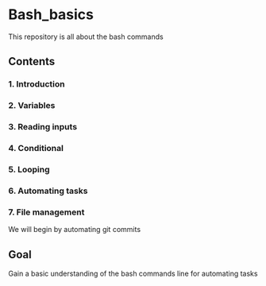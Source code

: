 # Bash_basics
This repository is all about the bash commands
## Contents
### 1. Introduction
### 2. Variables
### 3. Reading inputs
### 4. Conditional
### 5. Looping
### 6. Automating tasks
### 7. File management

We will begin by automating git commits

## Goal
Gain a basic understanding of the bash commands line for automating tasks
